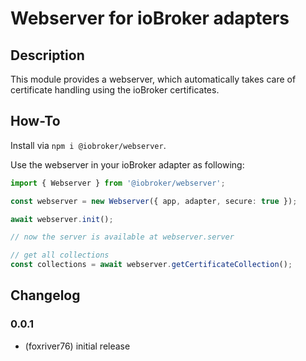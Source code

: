# Webserver for ioBroker adapters

## Description
This module provides a webserver, which automatically takes care of 
certificate handling using the ioBroker certificates.

## How-To
Install via `npm i @iobroker/webserver`.

Use the webserver in your ioBroker adapter as following:

```typescript
import { Webserver } from '@iobroker/webserver';

const webserver = new Webserver({ app, adapter, secure: true });

await webserver.init();

// now the server is available at webserver.server

// get all collections
const collections = await webserver.getCertificateCollection();
```

## Changelog

### 0.0.1
* (foxriver76) initial release

